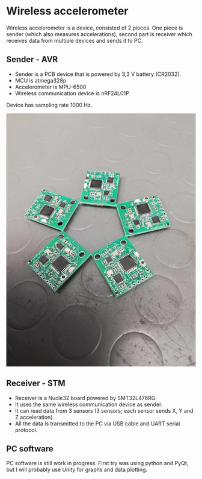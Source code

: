 # Wireless accelerometer

Wireless accelerometer is a device, consisted of 2 pieces. One piece is sender (which also measures accelerations), second part is receiver which receives data from multiple devices and sends it to PC.

## Sender - AVR

- Sender is a PCB device that is powered by 3,3 V battery (CR2032).
- MCU is atmega328p
- Accelerometer is MPU-6500
- Wireless communication device is nRF24L01P

Device has sampling rate 1000 Hz.

![Sender PCB](Sender-AVR/Product_image/accelerometer.jpg)

## Receiver - STM

- Receiver is a Nucle32 board powered by SMT32L476RG.
- It uses the same wireless communication device as sender.
- It can read data from 3 sensors (3 sensors; each sensor sends X, Y and Z acceleration).
- All the data is transmitted to the PC via USB cable and UART serial protocol.

## PC software

PC software is still work in progress. First try was using python and PyQt, but I will probably use Unity for graphs and data plotting.
